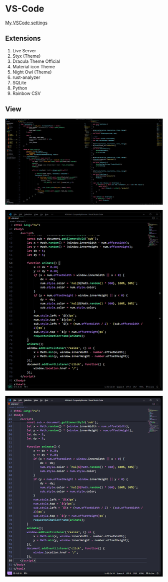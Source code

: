 # VS-Code
[My VSCode settings](https://github.com/Nikita55612/VS-Code/blob/main/settings.json)

## Extensions

1. Live Server
2. Styx (Theme)
3. Dracula Theme Official
4. Material icon Theme
5. Night Owl (Theme)
6. rust-analyzer
7. SQLite
8. Python
9. Rainbow CSV  

## View

![Скриншот](https://github.com/Nikita55612/VS-Code/blob/main/view/Screenshot_1.png)  


![Скриншот](https://github.com/Nikita55612/VS-Code/blob/main/view/Screenshot_2.png)  


![Скриншот](https://github.com/Nikita55612/VS-Code/blob/main/view/Screenshot.png)  



